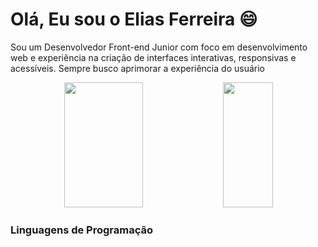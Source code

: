 # Olá, Eu sou o Elias Ferreira 😄

Sou um Desenvolvedor Front-end Junior com foco em desenvolvimento web e experiência na criação de interfaces interativas, responsivas e acessíveis. Sempre busco aprimorar a experiência do usuário

<div align="center">  
  <img width="50%" height="200px" src="https://github-readme-stats.vercel.app/api?username=Elias-Vasconcelos&show_icons=true&theme=dracula" /> 
  <img width="40%" height="200px" src="https://github-readme-stats.vercel.app/api/top-langs/?username=Elias-Vasconcelos&layout=compact&theme=dracula" />
</div>

### Linguagens de Programação
